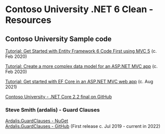 # Contoso University .NET 6 Clean - Resources

## Contoso University Sample code

[Tutorial: Get Started with Entity Framework 6 Code First using MVC 5](https://docs.microsoft.com/en-us/aspnet/mvc/overview/getting-started/getting-started-with-ef-using-mvc/creating-an-entity-framework-data-model-for-an-asp-net-mvc-application)
(c. Feb 2020)

[Tutorial: Create a more complex data model for an ASP.NET MVC app](https://docs.microsoft.com/en-us/aspnet/mvc/overview/getting-started/getting-started-with-ef-using-mvc/creating-a-more-complex-data-model-for-an-asp-net-mvc-application)
(c. Feb 2020)

[Tutorial: Get started with EF Core in an ASP.NET MVC web app](https://docs.microsoft.com/en-us/aspnet/core/data/ef-mvc/intro?view=aspnetcore-3.1)
(c. Aug 2021)

[Contoso University - .NET Core 2.2 final on GitHub](https://github.com/dotnet/AspNetCore.Docs/tree/main/aspnetcore/data/ef-mvc/intro/samples/cu-final)

### Steve Smith (ardalis) - Guard Clauses

[Ardalis.GuardClauses - NuGet](https://www.nuget.org/packages/Ardalis.GuardClauses/)<br/>
[Ardalis.GuardClauses - GitHub](https://github.com/ardalis/guardclauses)
(First release c. Jul 2019 - current in 2022)<br/>
